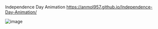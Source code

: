 Independence Day Animation
https://anmol957.github.io/Independence-Day-Animation/

![image](https://user-images.githubusercontent.com/61040390/129475153-e92afcdd-766a-4873-b3db-24211933362b.png)
